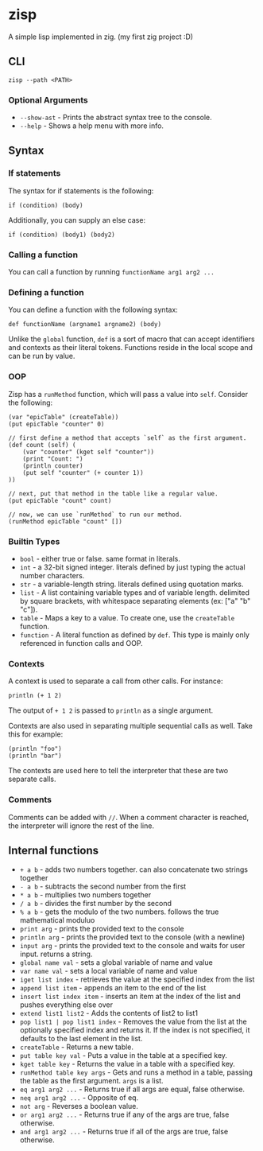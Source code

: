 # zisp
A simple lisp implemented in zig. (my first zig project :D)

## CLI
`zisp --path <PATH>`

### Optional Arguments
- `--show-ast` - Prints the abstract syntax tree to the console.
- `--help` - Shows a help menu with more info.

## Syntax

### If statements
The syntax for if statements is the following:
```
if (condition) (body)
```

Additionally, you can supply an else case:
```
if (condition) (body1) (body2)
```

### Calling a function
You can call a function by running `functionName arg1 arg2 ...`

### Defining a function
You can define a function with the following syntax:
```
def functionName (argname1 argname2) (body)
```

Unlike the `global` function, `def` is a sort of macro that can accept identifiers and contexts as their literal tokens. Functions reside in the local scope and can be run by value.

### OOP
Zisp has a `runMethod` function, which will pass a value into `self`. Consider the following:
```
(var "epicTable" (createTable))
(put epicTable "counter" 0)

// first define a method that accepts `self` as the first argument.
(def count (self) (
    (var "counter" (kget self "counter"))
    (print "Count: ")
    (println counter)
    (put self "counter" (+ counter 1))
))

// next, put that method in the table like a regular value.
(put epicTable "count" count)

// now, we can use `runMethod` to run our method.
(runMethod epicTable "count" [])
```

### Builtin Types
- `bool` - either true or false. same format in literals.
- `int` - a 32-bit signed integer. literals defined by just typing the actual number characters.
- `str` - a variable-length string. literals defined using quotation marks.
- `list` - A list containing variable types and of variable length. delimited by square brackets, with whitespace separating elements (ex: ["a" "b" "c"]).
- `table` - Maps a key to a value. To create one, use the `createTable` function.
- `function` - A literal function as defined by `def`. This type is mainly only referenced in function calls and OOP.

### Contexts
A context is used to separate a call from other calls. For instance:
```
println (+ 1 2)
```

The output of `+ 1 2` is passed to `println` as a single argument.


Contexts are also used in separating multiple sequential calls as well. Take this for example:
```
(println "foo")
(println "bar")
```

The contexts are used here to tell the interpreter that these are two separate calls.

### Comments
Comments can be added with `//`. When a comment character is reached, the interpreter will ignore the rest of the line.

## Internal functions
- `+ a b` - adds two numbers together. can also concatenate two strings together
- `- a b` - subtracts the second number from the first
- `* a b` - multiplies two numbers together
- `/ a b` - divides the first number by the second
- `% a b` - gets the modulo of the two numbers. follows the true mathematical moduluo
- `print arg` - prints the provided text to the console
- `println arg` - prints the provided text to the console (with a newline)
- `input arg` - prints the provided text to the console and waits for user input. returns a string.
- `global name val` - sets a global variable of name and value
- `var name val` - sets a local variable of name and value
- `iget list index` - retrieves the value at the specified index from the list
- `append list item` - appends an item to the end of the list
- `insert list index item` - inserts an item at the index of the list and pushes everything else over
- `extend list1 list2` - Adds the contents of list2 to list1
- `pop list1 | pop list1 index` - Removes the value from the list at the optionally specified index and returns it. If the index is not specified, it defaults to the last element in the list.
- `createTable` - Returns a new table.
- `put table key val` - Puts a value in the table at a specified key.
- `kget table key` - Returns the value in a table with a specified key.
- `runMethod table key args` - Gets and runs a method in a table, passing the table as the first argument. `args` is a list.
- `eq arg1 arg2 ...` - Returns true if all args are equal, false otherwise.
- `neq arg1 arg2 ...` - Opposite of eq.
- `not arg` - Reverses a boolean value.
- `or arg1 arg2 ...` - Returns true if any of the args are true, false otherwise.
- `and arg1 arg2 ...` - Returns true if all of the args are true, false otherwise.